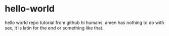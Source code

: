 # hello-world
hello world repo tutorial from github
hi humans, 
amen has nothing to do with sex, it is latin for the end or something  like that. 
